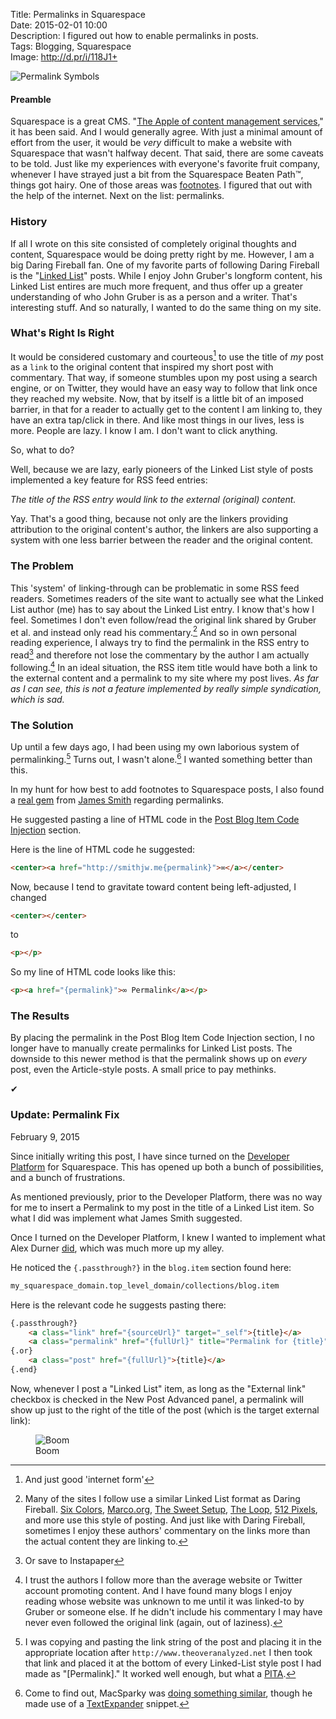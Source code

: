 Title: Permalinks in Squarespace  
Date: 2015-02-01 10:00  
Description: I figured out how to enable permalinks in posts.  
Tags: Blogging, Squarespace  
Image: http://d.pr/i/118J1+  

![Permalink Symbols][1]

#### Preamble

Squarespace is a great CMS. "[The Apple of content management services][2]," it has been said. And I would generally agree. With just a minimal amount of effort from the user, it would be *very* difficult to make a website with Squarespace that wasn't halfway decent. That said, there are some caveats to be told. Just like my experiences with everyone's favorite fruit company, whenever I have strayed just a bit from the Squarespace Beaten Path™, things got hairy. One of those areas was [footnotes][3]. I figured that out with the help of the internet. Next on the list: permalinks.

### History

If all I wrote on this site consisted of completely original thoughts and content, Squarespace would be doing pretty right by me. However, I am a big Daring Fireball fan. One of my favorite parts of following Daring Fireball is the "[Linked List][4]" posts. While I enjoy John Gruber's longform content, his Linked List entires are much more frequent, and thus offer up a greater understanding of who John Gruber is as a person and a writer. That's interesting stuff. And so naturally, I wanted to do the same thing on my site. 

### What's Right Is Right

It would be considered customary and courteous[^1] to use the title of *my* post as a `link` to the original content that inspired my short post with commentary. That way, if someone stumbles upon my post using a search engine, or on Twitter, they would have an easy way to follow that link once they reached my website. Now, that by itself is a little bit of an imposed barrier, in that for a reader to actually get to the content I am linking to, they have an extra tap/click in there. And like most things in our lives, less is more. People are lazy. I know I am. I don't want to click anything.

So, what to do?

Well, because we are lazy, early pioneers of the Linked List style of posts implemented a key feature for RSS feed entries:

*The title of the RSS entry would link to the external (original) content.*

Yay. That's a good thing, because not only are the linkers providing attribution to the original content's author, the linkers are also supporting a system with one less barrier between the reader and the original content.

### The Problem

This 'system' of linking-through can be problematic in some RSS feed readers. Sometimes readers of the site want to actually see what the Linked List author (me) has to say about the Linked List entry. I know that's how I feel. Sometimes I don't even follow/read the original link shared by Gruber et al. and instead only read his commentary.[^2]  And so in own personal reading experience, I always try to find the permalink in the RSS entry to read[^3] and therefore not lose the commentary by the author I am actually following.[^4]  In an ideal situation, the RSS item title would have both a link to the external content and a permalink to my site where my post lives. *As far as I can see, this is not a feature implemented by really simple syndication, which is sad.*

### The Solution

Up until a few days ago, I had been using my own laborious system of permalinking.[^5] Turns out, I wasn't alone.[^6] I wanted something better than this.

In my hunt for how best to add footnotes to Squarespace posts, I also found a [real gem][5] from [James Smith][6] regarding permalinks.

He suggested pasting a line of HTML code in the [Post Blog Item Code Injection][7] section.

Here is the line of HTML code he suggested:

```html
<center><a href="http://smithjw.me{permalink}">∞</a></center>
```

Now, because I tend to gravitate toward content being left-adjusted, I changed

```html
<center></center>
```
 	
to

```html
<p></p>
```

So my line of HTML code looks like this:

```html
<p><a href="{permalink}">∞ Permalink</a></p>
```

### The Results

By placing the permalink in the Post Blog Item Code Injection section, I no longer have to manually create permalinks for Linked List posts. The downside to this newer method is that the permalink shows up on *every* post, even the Article-style posts. A small price to pay methinks.

<div class="check"><p>✔︎</p></div>

<aside class="update">

### Update: Permalink Fix
<p class="updateTime"><time datetime="2015-02-09">February 9, 2015</time></p>

Since initially writing this post, I have since turned on the [Developer Platform][8] for Squarespace. This has opened up both a bunch of possibilities, and a bunch of frustrations.

As mentioned previously, prior to the Developer Platform, there was no way for me to insert a Permalink to my post in the title of a Linked List item. So what I did was implement what James Smith suggested.

Once I turned on the Developer Platform, I knew I wanted to implement what Alex Durner [did][9], which was much more up my alley.

He noticed the `{.passthrough?}` in the `blog.item` section found here:

```html
my_squarespace_domain.top_level_domain/collections/blog.item
```

Here is the relevant code he suggests pasting there:

```html
{.passthrough?}
	<a class="link" href="{sourceUrl}" target="_self">{title}</a>
	<a class="permalink" href="{fullUrl}" title="Permalink for {title}">∞</a>
{.or}
	<a class="post" href="{fullUrl}">{title}</a>
{.end}
```

Now, whenever I post a "Linked List" item, as long as the "External link" checkbox is checked in the New Post Advanced panel, a permalink will show up just to the right of the title of the post (which is the target external link):

<figure>
	<img src="http://d.pr/i/1lSZU+" alt="Boom" title="Boom">
	<figcaption>Boom</figcaption>
</figure>

</aside>

[^1]: And just good 'internet form'
[^2]: Many of the sites I follow use a similar Linked List format as Daring Fireball. [Six Colors][a], [Marco.org][b], [The Sweet Setup][c], [The Loop][d], [512 Pixels][e], and more use this style of posting. And just like with Daring Fireball, sometimes I enjoy these authors' commentary on the links more than the actual content they are linking to.
[^3]: Or save to Instapaper
[^4]: I trust the authors I follow more than the average website or Twitter account promoting content. And I have found many blogs I enjoy reading whose website was unknown to me until it was linked-to by Gruber or someone else. If he didn't include his commentary I may have never even followed the original link (again, out of laziness).
[^5]: I was copying and pasting the link string of the post and placing it in the appropriate location after `http://www.theoveranalyzed.net` I then took that link and placed it at the bottom of every Linked-List style post I had made as "[Permalink]." It worked well enough, but what a [PITA][f]. 
[^6]: Come to find out, MacSparky was [doing something similar][g], though he made use of a [TextExpander][h] snippet.

[a]: http://www.sixcolors.com "Jason Snell's blog, Six Colors"
[b]: http://www.marco.org "Marco Arment's blog, Marco.org"
[c]: http://www.thesweetsetup.com "The Sweet Setup"
[d]: http://loopinsight.com "Jim Dalyrmple's blog, The Loop"
[e]: http://www.512pixels.net "Stephen Hackett's blog, 512 Pixels"
[f]: http://www.urbandictionary.com/define.php?term=pita&defid=549368 "Urban Dictionary: 'PITA'"
[g]: http://macsparky.com/blog/permalinkingss "How David Sparks did permalinks in his Squarespace-powered blog"
[h]: http://smilesoftware.com/TextExpander/index.html "TextExpander's webpage"

[1]: http://d.pr/i/118J1+ "Permalink Symbols"
[2]: http://stream-seo.com/squarespace-review/ "Review of the Squarespace CMS"
[3]: /2015/1/31/bigfoot-footnotes-in-squarespace "My post on incorporating Bigfoot footnotes in Squarespace"
[4]: http://daringfireball.net/2004/06/linked_list "John Gruber introducing the 'Linked List'"
[5]: http://http://smithjw.me/blog/permalinking-with-squarespace "Another post that helped me figure out permalinks"
[6]: https://twitter.com/smithjw "Another guy with some tips on permalinks in Squarespace"
[7]: http://help.squarespace.com/guides/using-code-injection "Squarespace help page for using code injection"
[8]: http://developers.squarespace.com "Squarespace Developer Platform"
[9]: http://alexduner.com/blog/squarespace-permalinks "One of the posts that helped me with permalinks"